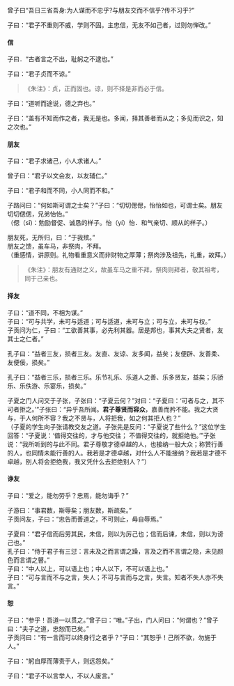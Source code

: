 

曾子曰“吾日三省吾身:为人谋而不忠乎?与朋友交而不信乎?传不习乎?”

子曰：“君子不重则不威，学则不固。主忠信，无友不如己者，过则勿惮改。”

#### 信

子曰．“古者言之不出，耻躬之不逮也。”

子曰：“君子贞而不谅。”    
> 《朱注》：贞，正而固也。谅，则不择是非而必于信。

子曰：“道听而途说，德之弃也。”

子曰：“盖有不知而作之者，我无是也。多闻，择其善者而从之；多见而识之，知之次也。”

#### 朋友

子曰：“君子求诸己，小人求诸人。”  

曾子曰：“君子以文会友，以友辅仁。”

子曰：“君子和而不同，小人同而不和。”

子路问曰：“何如斯可谓之士矣？”子曰：“切切偲偲，怡怡如也，可谓士矣。朋友切切偲偲，兄弟怡怡。”    
（偲（sī)：勉励督促、诚恳的样子。怡（yí）怡．和气亲切、顺从的样子。）

朋友死，无所归，曰：“于我殡。”   
朋友之馈，虽车马，非祭肉，不拜。    
（重感情，讲原则。礼物看重意义而非财物之厚薄；祭肉涉及祖先，礼重，故拜。）    
> 《朱注》：朋友有通财之义，故虽车马之重不拜，祭肉则拜者，敬其祖考，同于己亲也。

#### 择友

子曰：“道不同，不相为谋。”   
子曰：“可与共学，未可与适道；可与适道，未可与立；可与立，未可与权。”    
子贡问为仁，子曰：“工欲善其事，必先利其器。居是邦也，事其大夫之贤者，友其士之仁者。”

孔子曰：“益者三友，损者三友。友直、友谅、友多闻，益矣；友便辟、友善柔、友便佞，损矣。”

孔子曰：“益者三乐，损者三乐。乐节礼乐、乐道人之善、乐多贤友，益矣；乐骄乐、乐佚游、乐宴乐，损矣。”

子夏之门人问交于子张，子张曰：“子夏云何？”对曰：“子夏曰：‘可者与之，其不可者拒之。’”子张曰：“异乎吾所闻。**君子尊贤而容众**，嘉善而矜不能。我之大贤与，于人何所不容？我之不贤与，人将拒我，如之何其拒人也？”   
（子夏的学生向子张请教交友之道。子张先是反问：“子夏说了些什么？”这位学生回答：“子夏说：‘值得交往的，才与他交往； 不值得交往的，就拒绝他。’”子张说：“我所听到的与此不同。君子尊敬才德卓越的人，也接纳一般大众；称赞行善的人，也同情未能行善的人。我若是才德卓越，对什么人不能接纳？我若是才德不卓越，别人将会拒绝我，我又凭什么去拒绝别人？”）

#### 诤友

子曰：“爱之，能勿劳乎？忠焉，能勿诲乎？”

子游曰：“事君数，斯辱矣；朋友数，斯疏矣。”    
子贡问友，子曰：“忠告而善道之，不可则止，毋自辱焉。”

子夏曰：“君子信而后劳其民，未信，则以为厉己也；信而后谏，未信，则以为谤己也。”    
孔子曰：“侍于君子有三愆：言未及之而言谓之躁，言及之而不言谓之隐，未见颜色而言谓之瞽。”    
子曰：“中人以上，可以语上也；中人以下，不可以语上也。”    
子曰：“可与言而不与之言，失人；不可与言而与之言，失言。知者不失人亦不失言。”    

#### 恕

子曰：“参乎！吾道一以贯之。”曾子曰：“唯。”子出，门人问曰：“何谓也？”曾子曰：“夫子之道，忠恕而已矣。”   
子贡问曰：“有一言而可以终身行之者乎？”子曰：“其恕乎！己所不欲，勿施于人。”

子曰：“躬自厚而薄责于人，则远怨矣。”

子曰：“君子不以言举人，不以人废言。”
